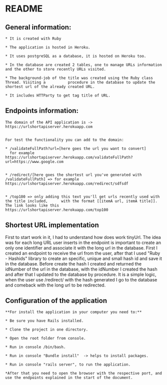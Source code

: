 # README

General information:
-------
    * It is created with Ruby

    * The application is hosted in Heroku.

    * It uses postgreSQL as a database, it is hosted on Heroku too.

    * In the database are created 2 tables, one to manage URLs information and the other to store recently URLs visited.

    * The background-job of the title was created using the Ruby class Thread. Visiting a          procedure in the database to update the shortest url of the already created URL.

    * It includes HTTParty to get tag title of URL.



Endpoints information:
-------

    The domain of the API application is -> https://urlshortapiserver.herokuapp.com


    For test the functionality you can add to the domain:

    * /validateFullPath?url=[here goes the url you want to convert]
      for example https://urlshortapiserver.herokuapp.com/validateFullPath?url=https://www.google.com
    

    * /redirect/[here goes the shortest url you've generated with /validateFullPath] => for example https://urlshortapiserver.herokuapp.com/redirect/sdfsdf
     

    * /top100 => only adding this text you'll get urls recently used with the title included,      with the format [[itemA url, itemA title]]. The link looks like this        https://urlshortapiserver.herokuapp.com/top100
    


Shortest URL implementation
-------

First to start work in it, I had to understand how does work tinyUrl. The idea was for each long URL user inserts in the endpoint is important to create an only one identifier and associate it with the long url in the database. First I created an endpoint to receive the url from the user, after that I used "Ruby - Hashids" library to create an specific, unique and small hash id and save it in the database. Before create the hash I created and returned the idNumber of the url in the database, with the idNumber I created the hash and after that I updated to the database by procedure. It is a simple logic, when the user use /redirect/ with the hash generated I go to the database and comeback with the long url to be redirected.


Configuration of the application
-------

    **For install the application in your computer you need to:**

    * Be sure you have Rails installed.

    * Clone the project in one directory.

    * Open the root folder from console.

    * Run in console /bin/bash.

    * Run in console "Bundle install"  -> helps to install packages.

    * Run in console "rails server", to run the application.

    *After that you need to open the browser with the respective port, and use the endpoints explained in the start of the document.


